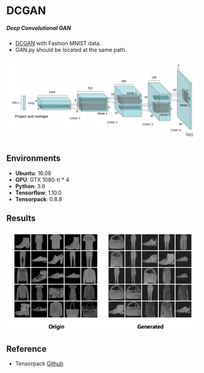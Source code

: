 # DCGAN
##### Deep Convolutional GAN

* [DCGAN](https://arxiv.org/pdf/1511.06434.pdf) with Fashion MNIST data.
* GAN.py should be located at the same path.
<p align="center">
  <img src="./img/DCGAN_archi.png" width="800">
</p>

## Environments
* <b>Ubuntu</b>: 16.08
* <b>GPU</b>: GTX 1080-ti * 4
* <b>Python</b>: 3.6
* <b>Tensorflow</b>: 1.10.0
* <b>Tensorpack</b>: 0.8.8

## Results
<p align="center">
  <img src="./img/dcgan_result.png" width="700"> 
<p>
  


## Reference
* Tensorpack [Github](https://github.com/tensorpack/tensorpack/blob/master/examples/GAN/DCGAN.py)
